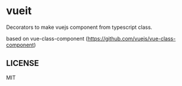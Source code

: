 # vueit

Decorators to make vuejs component from typescript class.

based on vue-class-component (https://github.com/vuejs/vue-class-component)

## LICENSE
MIT

